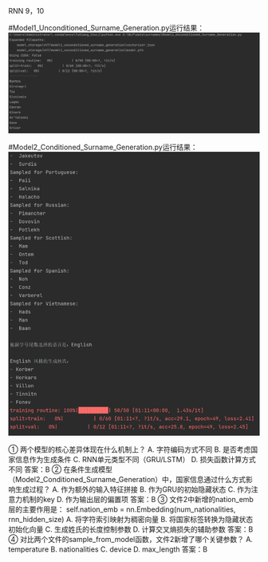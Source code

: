 RNN 9，10

#Model1_Unconditioned_Surname_Generation.py运行结果：
![Model1 结构](model_storage/model1.png)  

#Model2_Conditioned_Surname_Generation.py运行结果：
![Model2 结构](model_storage/model2.png)  


① 两个模型的核心差异体现在什么机制上？
A. 字符编码方式不同
B. 是否考虑国家信息作为生成条件
C. RNN单元类型不同（GRU/LSTM）
D. 损失函数计算方式不同
答案：B
② 在条件生成模型（Model2_Conditioned_Surname_Generation）中，国家信息通过什么方式影响生成过程？
A. 作为额外的输入特征拼接
B. 作为GRU的初始隐藏状态
C. 作为注意力机制的key
D. 作为输出层的偏置项
答案：B
③ 文件2中新增的nation_emb层的主要作用是：
self.nation_emb = nn.Embedding(num_nationalities, rnn_hidden_size)
A. 将字符索引映射为稠密向量
B. 将国家标签转换为隐藏状态初始化向量
C. 生成姓氏的长度控制参数
D. 计算交叉熵损失的辅助参数
答案：B
④ 对比两个文件的sample_from_model函数，文件2新增了哪个关键参数？
A. temperature
B. nationalities
C. device
D. max_length
答案：B
